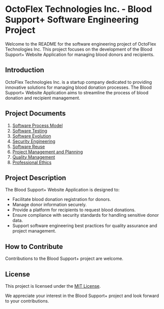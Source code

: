 # OctoFlex Technologies Inc. - Blood Support+ Software Engineering Project

Welcome to the README for the software engineering project of OctoFlex Technologies Inc. This project focuses on the development of the Blood Support+ Website Application for managing blood donors and recipients.

## Introduction
OctoFlex Technologies Inc. is a startup company dedicated to providing innovative solutions for managing blood donation processes. The Blood Support+ Website Application aims to streamline the process of blood donation and recipient management.

## Project Documents
1. [Software Process Model](https://github.com/mihirpatel20-mp/Software-Engineering-Blood-Support-Application-/blob/main/1-SOFTWARE_PROCESS_MODEL.docx)
2. [Software Testing](https://github.com/mihirpatel20-mp/Software-Engineering-Blood-Support-Application-/blob/main/2-SOFTWARE_TESTING.docx)
3. [Software Evolution](https://github.com/mihirpatel20-mp/Software-Engineering-Blood-Support-Application-/blob/main/3-SOFTWARE_EVOLUTION.docx)
4. [Security Engineering](https://github.com/mihirpatel20-mp/Software-Engineering-Blood-Support-Application-/blob/main/4-SECURITY_ENGINEERING.docx)
5. [Software Reuse](https://github.com/mihirpatel20-mp/Software-Engineering-Blood-Support-Application-/blob/main/5-SOFTWARE_REUSE.docx)
6. [Project Management and Planning](https://github.com/mihirpatel20-mp/Software-Engineering-Blood-Support-Application-/blob/main/6-PROJECT_MANAGEMENT_AND_PLANNING.docx)
7. [Quality Management](https://github.com/mihirpatel20-mp/Software-Engineering-Blood-Support-Application-/blob/main/7-QUALITY_MANAGEMENT.docx)
8. [Professional Ethics](https://github.com/mihirpatel20-mp/Software-Engineering-Blood-Support-Application-/blob/main/8-PROFESSIONAL_ETHICS.docx)

## Project Description
The Blood Support+ Website Application is designed to:
- Facilitate blood donation registration for donors.
- Manage donor information securely.
- Provide a platform for recipients to request blood donations.
- Ensure compliance with security standards for handling sensitive donor data.
- Support software engineering best practices for quality assurance and project management.

## How to Contribute
Contributions to the Blood Support+ project are welcome.

## License
This project is licensed under the [MIT License](LICENSE).


We appreciate your interest in the Blood Support+ project and look forward to your contributions.
